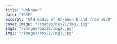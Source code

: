```yaml
---
title: "Unknown"
date: "1930"
excerpt: "Old Radio of Unknown brand from 1930"
cover_image: "/images/box21/img1.jpg"
img2: "/images/box21/img2.jpg"
img3: "/images/box21/img3.jpg"
---
```

